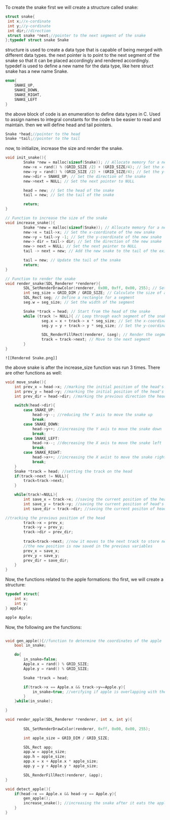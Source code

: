 To create the snake first we will create a structure called snake:
```C
struct snake{
 int x;//x-cordinate
 int y;//y-cordinate
 int dir;//direction
 struct snake *next;//pointer to the next segment of the snake
};typedef struct snake Snake
```
structure is used to create a data type that is capable of being merged with different data types. 
the next pointer is to point to the next segment of the snake so that it can be placed accordingly and rendered accordingly. 
typedef is used to define a new name for the data type, like here struct snake has a new name Snake. 
```C
enum{
	SNAKE_UP,
	SNAKE_DOWN,
	SNAKE_RIGHT,
	SNAKE_LEFT
}
```
 the above block of code is an enumeration to define data types in C. Used to assign names to integral constants for the code to be easier to read and maintain. 
 then we will define head and tail pointers. 
 ```C
 Snake *head;//pointer to the head
 Snake *tail;//pointer to the tail
```
now, to initialize, increase the size and render the snake. 
```C
void init_snake(){
        Snake *new = malloc(sizeof(Snake)); // Allocate memory for a new snake
        new->x = rand() % (GRID_SIZE /2) + (GRID_SIZE/4); // Set the x-coordinate of the snake
        new->y = rand() % (GRID_SIZE /2) + (GRID_SIZE/4); // Set the y-coordinate of the snake
        new->dir = SNAKE_UP; // Set the direction of the snake
        new->next = NULL; // Set the next pointer to NULL

        head = new; // Set the head of the snake
        tail = new; // Set the tail of the snake

        return;
}

// Function to increase the size of the snake
void increase_snake(){
        Snake *new = malloc(sizeof(Snake)); // Allocate memory for a new snake
        new->x = tail->x; // Set the x-coordinate of the new snake
        new->y = tail->y -1; // Set the y-coordinate of the new snake
        new-> dir = tail-> dir; // Set the direction of the new snake
        new-> next = NULL; // Set the next pointer to NULL
        tail -> next = new; // Add the new snake to the tail of the existing snake

        tail = new; // Update the tail of the snake
        return;
}

// Function to render the snake
void render_snake(SDL_Renderer *renderer){
        SDL_SetRenderDrawColor(renderer, 0x00, 0xff, 0x00, 255); // Set the color of the snake
        int seg_size = GRID_DIM / GRID_SIZE; // Calculate the size of a segment
        SDL_Rect seg; // Define a rectangle for a segment
        seg.w = seg_size; // Set the width of the segment

        Snake *track = head; // Start from the head of the snake
        while (track != NULL){ // Loop through each segment of the snake
                seg.x = x + track-> x * seg_size; // Set the x-coordinate of the segment
                seg.y = y + track-> y * seg_size; // Set the y-coordinate of the segment

                SDL_RenderFillRect(renderer, &seg); // Render the segment
                track = track->next; // Move to the next segment
        }
}
```
	![[Rendered Snake.png]]
the above snake is after the increase_size function was run 3 times. 
There are other functions as well: 
```C
void move_snake(){
	int prev_x = head->x; //marking the initial position of the head's x axis
	int prev_y = head->y; //marking the initial position of the head's y axis
	int prev_dir = head->dir; //marking the previous direction the head was heading into

	switch(head->dir){
		case SNAKE_UP:
			head->y--; //reducing the Y axis to move the snake up
			break;
		case SNAKE_DOWN:
			head->y++; //increasing the Y axis to move the snake down
			break;
		case SNAKE_LEFT:
			head->x--; //decreasing the X axis to move the snake left
			break;
		case SNAKE_RIGHT:
			head->x++; //increasing the X axist to move the snake right
			break;
	}
	Snake *track = head; //setting the track on the head
	if(track->next != NULL){
		track=track->next;
	}

	while(track!=NULL){
		int save_x = track->x; //saving the current position of the head's x axis
		int save_y = track->y; //saving the current position of head's y axis
		int save_dir = track->dir; //saving the current positon of head's direction

//tracking the previous position of the head
		track->x = prev_x; 
		track->y = prev_y;
		track->dir = prev_dir;
	
		track=track->next; //now it moves to the next track to store new information in the later part of the loop in the next node. 
		//the new position is now saved in the previous variables
		prev_x = save_x;
		prev_y = save_y;
		prev_dir = save_dir;
	}
}

```
Now, the functions related to the apple formations: 
tho first, we will create a structure: 
```C
typedef struct{
	int x;
	int y;
} apple;

apple Apple;

```
Now, the following are the functions: 
```C

void gen_apple(){//function to determine the coordinates of the apple
	bool in_snake;

	do{	
		in_snake=false;
		Apple.x = rand() % GRID_SIZE;
		Apple.y = rand() % GRID_SIZE;

		Snake *track = head;

		if(track->x == Apple.x && track->y==Apple.y){
			in_snake=true; //verifying if apple is overlapping with the snake or not
		}
	}while(in_snake);

}

void render_apple(SDL_Renderer *renderer, int x, int y){
		
		SDL_SetRenderDrawColor(renderer, 0xff, 0x00, 0x00, 255);

		int apple_size = GRID_DIM / GRID_SIZE;

		SDL_Rect app;
		app.w = apple_size;
		app.h = apple_size;
		app.x = x + Apple.x * apple_size;
		app.y = y + Apple.y * apple_size;

		SDL_RenderFillRect(renderer, &app);
}

void detect_apple(){
	if(head->x == Apple.x && head->y == Apple.y){
		gen_apple();
		increase_snake(); //increasing the snake after it eats the apple and generating another snake on another coordinates. 
	}
}

```